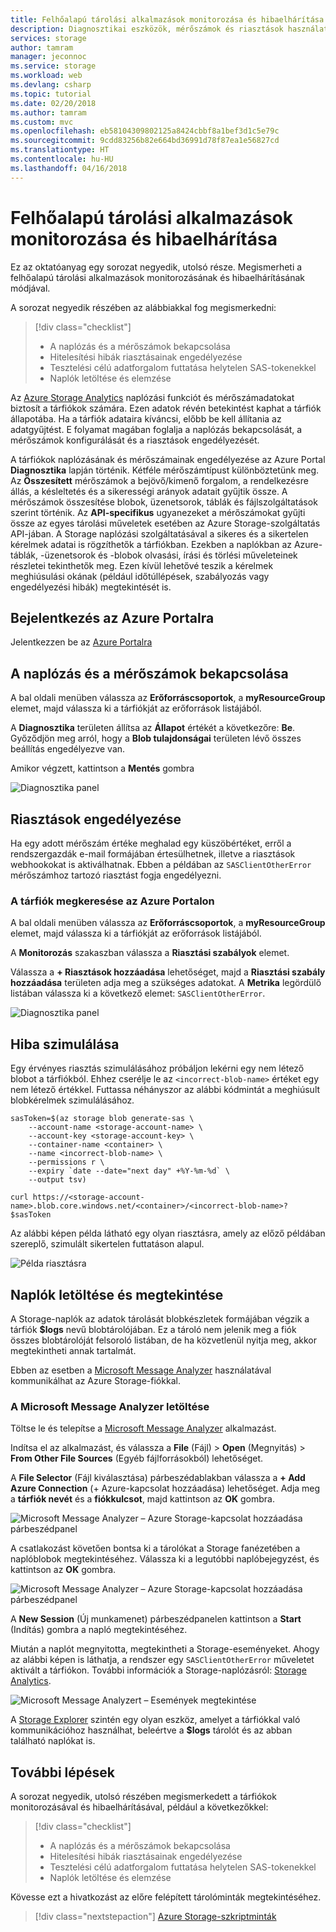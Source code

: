 ```yaml
---
title: Felhőalapú tárolási alkalmazások monitorozása és hibaelhárítása az Azure-ban | Microsoft Docs
description: Diagnosztikai eszközök, mérőszámok és riasztások használata a felhőalapú alkalmazások hibaelhárításához és monitorozásához.
services: storage
author: tamram
manager: jeconnoc
ms.service: storage
ms.workload: web
ms.devlang: csharp
ms.topic: tutorial
ms.date: 02/20/2018
ms.author: tamram
ms.custom: mvc
ms.openlocfilehash: eb58104309802125a8424cbbf8a1bef3d1c5e79c
ms.sourcegitcommit: 9cdd83256b82e664bd36991d78f87ea1e56827cd
ms.translationtype: HT
ms.contentlocale: hu-HU
ms.lasthandoff: 04/16/2018
---
```

# <a name="monitor-and-troubleshoot-a-cloud-storage-application"></a>Felhőalapú tárolási alkalmazások monitorozása és hibaelhárítása

Ez az oktatóanyag egy sorozat negyedik, utolsó része. Megismerheti a felhőalapú tárolási alkalmazások monitorozásának és hibaelhárításának módjával.

A sorozat negyedik részében az alábbiakkal fog megismerkedni:

> [!div class="checklist"]
> * A naplózás és a mérőszámok bekapcsolása
> * Hitelesítési hibák riasztásainak engedélyezése
> * Tesztelési célú adatforgalom futtatása helytelen SAS-tokenekkel
> * Naplók letöltése és elemzése

Az [Azure Storage Analytics](../common/storage-analytics.md) naplózási funkciót és mérőszámadatokat biztosít a tárfiókok számára. Ezen adatok révén betekintést kaphat a tárfiók állapotába. Ha a tárfiók adataira kíváncsi, előbb be kell állítania az adatgyűjtést. E folyamat magában foglalja a naplózás bekapcsolását, a mérőszámok konfigurálását és a riasztások engedélyezését.

A tárfiókok naplózásának és mérőszámainak engedélyezése az Azure Portal **Diagnosztika** lapján történik. Kétféle mérőszámtípust különböztetünk meg. Az **Összesített** mérőszámok a bejövő/kimenő forgalom, a rendelkezésre állás, a késleltetés és a sikerességi arányok adatait gyűjtik össze. A mérőszámok összesítése blobok, üzenetsorok, táblák és fájlszolgáltatások szerint történik. Az **API-specifikus** ugyanezeket a mérőszámokat gyűjti össze az egyes tárolási műveletek esetében az Azure Storage-szolgáltatás API-jában. A Storage naplózási szolgáltatásával a sikeres és a sikertelen kérelmek adatai is rögzíthetők a tárfiókban. Ezekben a naplókban az Azure-táblák, -üzenetsorok és -blobok olvasási, írási és törlési műveleteinek részletei tekinthetők meg. Ezen kívül lehetővé teszik a kérelmek meghiúsulási okának (például időtúllépések, szabályozás vagy engedélyezési hibák) megtekintését is.

## <a name="log-in-to-the-azure-portal"></a>Bejelentkezés az Azure Portalra

Jelentkezzen be az [Azure Portalra](https://portal.azure.com)

## <a name="turn-on-logging-and-metrics"></a>A naplózás és a mérőszámok bekapcsolása

A bal oldali menüben válassza az **Erőforráscsoportok**, a **myResourceGroup** elemet, majd válassza ki a tárfiókját az erőforrások listájából.

A **Diagnosztika** területen állítsa az **Állapot** értékét a következőre: **Be**. Győződjön meg arról, hogy a **Blob tulajdonságai** területen lévő összes beállítás engedélyezve van.

Amikor végzett, kattintson a **Mentés** gombra

![Diagnosztika panel](media/storage-monitor-troubleshoot-storage-application/contoso.png)

## <a name="enable-alerts"></a>Riasztások engedélyezése

Ha egy adott mérőszám értéke meghalad egy küszöbértéket, erről a rendszergazdák e-mail formájában értesülhetnek, illetve a riasztások webhookokat is aktiválhatnak. Ebben a példában az `SASClientOtherError` mérőszámhoz tartozó riasztást fogja engedélyezni.

### <a name="navigate-to-the-storage-account-in-the-azure-portal"></a>A tárfiók megkeresése az Azure Portalon

A bal oldali menüben válassza az **Erőforráscsoportok**, a **myResourceGroup** elemet, majd válassza ki a tárfiókját az erőforrások listájából.

A **Monitorozás** szakaszban válassza a **Riasztási szabályok** elemet.

Válassza a **+ Riasztások hozzáadása** lehetőséget, majd a **Riasztási szabály hozzáadása** területen adja meg a szükséges adatokat. A **Metrika** legördülő listában válassza ki a következő elemet: `SASClientOtherError`.

![Diagnosztika panel](media/storage-monitor-troubleshoot-storage-application/figure2.png)

## <a name="simulate-an-error"></a>Hiba szimulálása

Egy érvényes riasztás szimulálásához próbáljon lekérni egy nem létező blobot a tárfiókból. Ehhez cserélje le az `<incorrect-blob-name>` értéket egy nem létező értékkel. Futtassa néhányszor az alábbi kódmintát a meghiúsult blobkérelmek szimulálásához.

```azurecli-interactive
sasToken=$(az storage blob generate-sas \
    --account-name <storage-account-name> \
    --account-key <storage-account-key> \
    --container-name <container> \
    --name <incorrect-blob-name> \
    --permissions r \
    --expiry `date --date="next day" +%Y-%m-%d` \
    --output tsv)

curl https://<storage-account-name>.blob.core.windows.net/<container>/<incorrect-blob-name>?$sasToken
```

Az alábbi képen példa látható egy olyan riasztásra, amely az előző példában szereplő, szimulált sikertelen futtatáson alapul.

 ![Példa riasztásra](media/storage-monitor-troubleshoot-storage-application/alert.png)

## <a name="download-and-view-logs"></a>Naplók letöltése és megtekintése

A Storage-naplók az adatok tárolását blobkészletek formájában végzik a tárfiók **$logs** nevű blobtárolójában. Ez a tároló nem jelenik meg a fiók összes blobtárolóját felsoroló listában, de ha közvetlenül nyitja meg, akkor megtekintheti annak tartalmát.

Ebben az esetben a [Microsoft Message Analyzer](http://technet.microsoft.com/library/jj649776.aspx) használatával kommunikálhat az Azure Storage-fiókkal.

### <a name="download-microsoft-message-analyzer"></a>A Microsoft Message Analyzer letöltése

Töltse le és telepítse a [Microsoft Message Analyzer](https://www.microsoft.com/download/details.aspx?id=44226) alkalmazást.

Indítsa el az alkalmazást, és válassza a **File** (Fájl) > **Open** (Megnyitás) > **From Other File Sources** (Egyéb fájlforrásokból) lehetőséget.

A **File Selector** (Fájl kiválasztása) párbeszédablakban válassza a **+ Add Azure Connection** (+ Azure-kapcsolat hozzáadása) lehetőséget. Adja meg a **tárfiók nevét** és a **fiókkulcsot**, majd kattintson az **OK** gombra.

![Microsoft Message Analyzer – Azure Storage-kapcsolat hozzáadása párbeszédpanel](media/storage-monitor-troubleshoot-storage-application/figure3.png)

A csatlakozást követően bontsa ki a tárolókat a Storage fanézetében a naplóblobok megtekintéséhez. Válassza ki a legutóbbi naplóbejegyzést, és kattintson az **OK** gombra.

![Microsoft Message Analyzer – Azure Storage-kapcsolat hozzáadása párbeszédpanel](media/storage-monitor-troubleshoot-storage-application/figure4.png)

A **New Session** (Új munkamenet) párbeszédpanelen kattintson a **Start** (Indítás) gombra a napló megtekintéséhez.

Miután a naplót megnyitotta, megtekintheti a Storage-eseményeket. Ahogy az alábbi képen is láthatja, a rendszer egy `SASClientOtherError` műveletet aktivált a tárfiókon. További információk a Storage-naplózásról: [Storage Analytics](../common/storage-analytics.md).

![Microsoft Message Analyzert – Események megtekintése](media/storage-monitor-troubleshoot-storage-application/figure5.png)

A [Storage Explorer](https://azure.microsoft.com/features/storage-explorer/) szintén egy olyan eszköz, amelyet a tárfiókkal való kommunikációhoz használhat, beleértve a **$logs** tárolót és az abban található naplókat is.

## <a name="next-steps"></a>További lépések

A sorozat negyedik, utolsó részében megismerkedett a tárfiókok monitorozásával és hibaelhárításával, például a következőkkel:

> [!div class="checklist"]
> * A naplózás és a mérőszámok bekapcsolása
> * Hitelesítési hibák riasztásainak engedélyezése
> * Tesztelési célú adatforgalom futtatása helytelen SAS-tokenekkel
> * Naplók letöltése és elemzése

Kövesse ezt a hivatkozást az előre felépített tárolóminták megtekintéséhez.

> [!div class="nextstepaction"]
> [Azure Storage-szkriptminták](storage-samples-blobs-cli.md)
